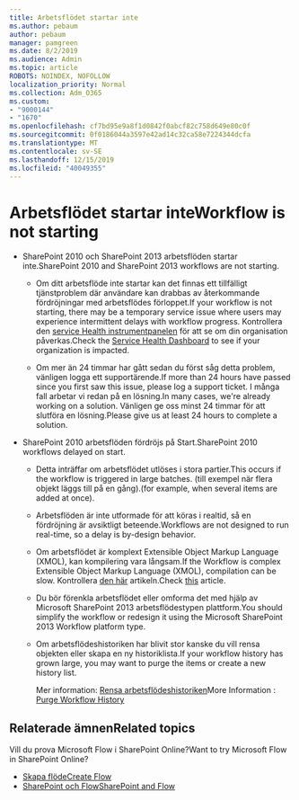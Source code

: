 ```yaml
---
title: Arbetsflödet startar inte
ms.author: pebaum
author: pebaum
manager: pamgreen
ms.date: 8/2/2019
ms.audience: Admin
ms.topic: article
ROBOTS: NOINDEX, NOFOLLOW
localization_priority: Normal
ms.collection: Adm_O365
ms.custom:
- "9000144"
- "1670"
ms.openlocfilehash: cf7bd95e9a8f1d0842f0abcf82c758d649e80c0f
ms.sourcegitcommit: 0f0186044a3597e42ad14c32ca58e7224344dcfa
ms.translationtype: MT
ms.contentlocale: sv-SE
ms.lasthandoff: 12/15/2019
ms.locfileid: "40049355"
---
```

# <a name="workflow-is-not-starting"></a><span data-ttu-id="caf85-102">Arbetsflödet startar inte</span><span class="sxs-lookup"><span data-stu-id="caf85-102">Workflow is not starting</span></span>

- <span data-ttu-id="caf85-103">SharePoint 2010 och SharePoint 2013 arbetsflöden startar inte.</span><span class="sxs-lookup"><span data-stu-id="caf85-103">SharePoint 2010 and SharePoint 2013 workflows are not starting.</span></span>

    - <span data-ttu-id="caf85-104">Om ditt arbetsflöde inte startar kan det finnas ett tillfälligt tjänstproblem där användare kan drabbas av återkommande fördröjningar med arbetsflödes förloppet.</span><span class="sxs-lookup"><span data-stu-id="caf85-104">If your workflow is not starting, there may be a temporary service issue where users may experience intermittent delays with workflow progress.</span></span> <span data-ttu-id="caf85-105">Kontrollera den [service Health instrumentpanelen](https:/admin.microsoft.com/AdminPortal/Home#/servicehealth) för att se om din organisation påverkas.</span><span class="sxs-lookup"><span data-stu-id="caf85-105">Check the [Service Health Dashboard](https:/admin.microsoft.com/AdminPortal/Home#/servicehealth) to see if your organization is impacted.</span></span>

    - <span data-ttu-id="caf85-106">Om mer än 24 timmar har gått sedan du först såg detta problem, vänligen logga ett supportärende.</span><span class="sxs-lookup"><span data-stu-id="caf85-106">If more than 24 hours have passed since you first saw this issue, please log a support ticket.</span></span> <span data-ttu-id="caf85-107">I många fall arbetar vi redan på en lösning.</span><span class="sxs-lookup"><span data-stu-id="caf85-107">In many cases, we're already working on a solution.</span></span> <span data-ttu-id="caf85-108">Vänligen ge oss minst 24 timmar för att slutföra en lösning.</span><span class="sxs-lookup"><span data-stu-id="caf85-108">Please give us at least 24 hours to complete a solution.</span></span>

- <span data-ttu-id="caf85-109">SharePoint 2010 arbetsflöden fördröjs på Start.</span><span class="sxs-lookup"><span data-stu-id="caf85-109">SharePoint 2010 workflows delayed on start.</span></span>

    - <span data-ttu-id="caf85-110">Detta inträffar om arbetsflödet utlöses i stora partier.</span><span class="sxs-lookup"><span data-stu-id="caf85-110">This occurs if the workflow is triggered in large batches.</span></span> <span data-ttu-id="caf85-111">(till exempel när flera objekt läggs till på en gång).</span><span class="sxs-lookup"><span data-stu-id="caf85-111">(for example, when several items are added at once).</span></span>

    - <span data-ttu-id="caf85-112">Arbetsflöden är inte utformade för att köras i realtid, så en fördröjning är avsiktligt beteende.</span><span class="sxs-lookup"><span data-stu-id="caf85-112">Workflows are not designed to run real-time, so a delay is by-design behavior.</span></span>

   -  <span data-ttu-id="caf85-113">Om arbetsflödet är komplext Extensible Object Markup Language (XMOL), kan kompilering vara långsam.</span><span class="sxs-lookup"><span data-stu-id="caf85-113">If the Workflow is complex Extensible Object Markup Language (XMOL), compilation can be slow.</span></span> <span data-ttu-id="caf85-114">Kontrollera [den här](https://support.microsoft.com//kb/3043697) artikeln.</span><span class="sxs-lookup"><span data-stu-id="caf85-114">Check [this](https://support.microsoft.com//kb/3043697) article.</span></span>

    - <span data-ttu-id="caf85-115">Du bör förenkla arbetsflödet eller omforma det med hjälp av Microsoft SharePoint 2013 arbetsflödestypen plattform.</span><span class="sxs-lookup"><span data-stu-id="caf85-115">You should simplify the workflow or redesign it using the Microsoft SharePoint 2013 Workflow platform type.</span></span>

    - <span data-ttu-id="caf85-116">Om arbetsflödeshistoriken har blivit stor kanske du vill rensa objekten eller skapa en ny historiklista.</span><span class="sxs-lookup"><span data-stu-id="caf85-116">If your workflow history has grown large, you may want to purge the items or create a new history list.</span></span>

        <span data-ttu-id="caf85-117">Mer information: [Rensa arbetsflödeshistoriken](https://blogs.technet.microsoft.com/marj/2015/08/07/sharepoint-2010-workflows-best-practice-purge-workflow-history-list-items/)</span><span class="sxs-lookup"><span data-stu-id="caf85-117">More Information : [Purge Workflow History](https://blogs.technet.microsoft.com/marj/2015/08/07/sharepoint-2010-workflows-best-practice-purge-workflow-history-list-items/)</span></span>


## <a name="related-topics"></a><span data-ttu-id="caf85-118">Relaterade ämnen</span><span class="sxs-lookup"><span data-stu-id="caf85-118">Related topics</span></span>
<span data-ttu-id="caf85-119">Vill du prova Microsoft Flow i SharePoint Online?</span><span class="sxs-lookup"><span data-stu-id="caf85-119">Want to try Microsoft Flow in SharePoint Online?</span></span>
- [<span data-ttu-id="caf85-120">Skapa flöde</span><span class="sxs-lookup"><span data-stu-id="caf85-120">Create Flow</span></span>](https://support.office.com/article/Create-a-flow-for-a-list-or-library-in-SharePoint-Online-or-OneDrive-for-Business-a9c3e03b-0654-46af-a254-20252e580d01) 
- [<span data-ttu-id="caf85-121">SharePoint och Flow</span><span class="sxs-lookup"><span data-stu-id="caf85-121">SharePoint and Flow</span></span>](https://flow.microsoft.com/blog/sharepoint-and-flow/) 


